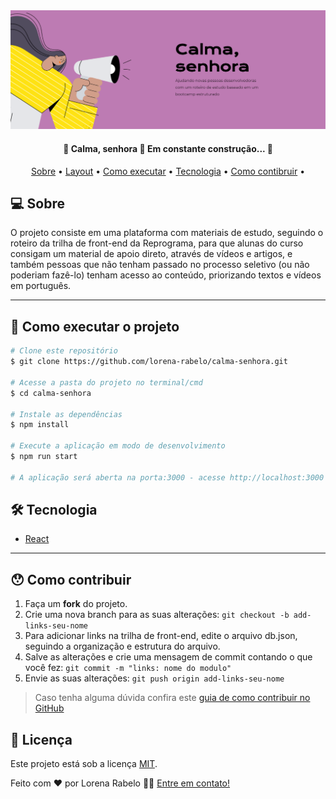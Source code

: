 <img src="https://github.com/lorena-rabelo/calma-senhora/blob/master/banner-github.PNG"  />    


<h4 align="center"> 
	🚧  Calma, senhora 🚀 Em constante construção...  🚧
</h4>
<p align="center">
 <a href="#-sobre">Sobre</a> •
 <a href="#-layout">Layout</a> • 
 <a href="#-como-executar-o-projeto">Como executar</a> • 
 <a href="#-tecnologia">Tecnologia</a> • 
 <a href="#-como-contribuir">Como contibruir</a> • 
</p>


## 💻 Sobre
O projeto consiste em uma plataforma com materiais de estudo, seguindo o roteiro da trilha de front-end da Reprograma, para que alunas do curso consigam um material de apoio direto, através de vídeos e artigos, e também pessoas que não tenham passado no processo seletivo (ou não poderiam fazê-lo) tenham acesso ao conteúdo, priorizando textos e vídeos em português.   

---   

## 🚀 Como executar o projeto

```bash
# Clone este repositório
$ git clone https://github.com/lorena-rabelo/calma-senhora.git

# Acesse a pasta do projeto no terminal/cmd
$ cd calma-senhora

# Instale as dependências
$ npm install

# Execute a aplicação em modo de desenvolvimento
$ npm run start

# A aplicação será aberta na porta:3000 - acesse http://localhost:3000
```


## 🛠 Tecnologia

- [React](https://pt-br.reactjs.org/)   

---   
  
## 😯 Como contribuir 

1. Faça um **fork** do projeto.
2. Crie uma nova branch para as suas alterações: `git checkout -b add-links-seu-nome`
3. Para adicionar links na trilha de front-end, edite o arquivo db.json, seguindo a organização e estrutura do arquivo.  
4. Salve as alterações e crie uma mensagem de commit contando o que você fez: `git commit -m "links: nome do modulo"`
4. Envie as suas alterações: `git push origin add-links-seu-nome`
> Caso tenha alguma dúvida confira este [guia de como contribuir no GitHub](https://github.com/firstcontributions/first-contributions)


## 📝 Licença

Este projeto está sob a licença [MIT](./LICENSE).

Feito com ❤️ por Lorena Rabelo  👋🏽 [Entre em contato!](https://www.linkedin.com/in/olalorenarabelo/)

